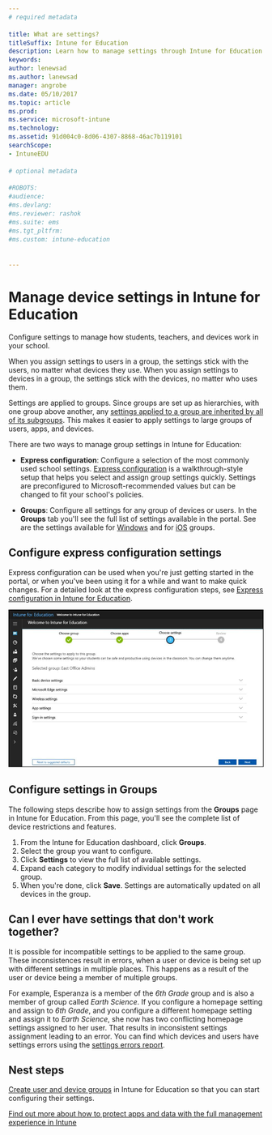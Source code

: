 ```yaml
---
# required metadata

title: What are settings?
titleSuffix: Intune for Education
description: Learn how to manage settings through Intune for Education policies.
keywords:
author: lenewsad
ms.author: lanewsad
manager: angrobe
ms.date: 05/10/2017
ms.topic: article
ms.prod:
ms.service: microsoft-intune
ms.technology:
ms.assetid: 91d004c0-8d06-4307-8868-46ac7b119101
searchScope:
- IntuneEDU

# optional metadata

#ROBOTS:
#audience:
#ms.devlang:
#ms.reviewer: rashok
#ms.suite: ems
#ms.tgt_pltfrm:
#ms.custom: intune-education


---
```


# Manage device settings in Intune for Education

Configure settings to manage how students, teachers, and devices work in your school.

When you assign settings to users in a group, the settings stick with the users, no matter what devices they use. When you assign settings to devices in a group, the settings stick with the devices, no matter who uses them.  

Settings are applied to groups. Since groups are set up as hierarchies, with one group above another, any [settings applied to a group are inherited by all of its subgroups](settings-inheritance.md). This makes it easier to apply settings to large groups of users, apps, and devices.  

There are two ways to manage group settings in Intune for Education:  

* __Express configuration__: Configure a selection of the most commonly used school settings. [Express configuration](Express-configuration-intune-edu.md) is a walkthrough-style setup that helps you select and assign group settings quickly. Settings are preconfigured to Microsoft-recommended values but can be changed to fit your school's policies. 

* __Groups__: Configure all settings for any group of devices or users. In the **Groups** tab you'll see the full list of settings available in the portal. See are the settings available for [Windows](all-edu-settings-windows.md) and for [iOS](all-edu-settings-ios.md) groups.  

## Configure express configuration settings  

Express configuration can be used when you're just getting started in the portal, or when you've been using it for a while and want to make quick changes. For a detailed look at the express configuration steps, see [Express configuration in Intune for Education](Express-configuration-intune-edu.md).

  ![Express Configuration settings fix](./media/express-config-006-choose-settings.png)  

## Configure settings in Groups

The following steps describe how to assign settings from the **Groups** page in Intune for Education. From this page, you'll see the complete list of device restrictions and features.  
1. From the Intune for Education dashboard, click **Groups**.
2. Select the group you want to configure.
3. Click **Settings** to view the full list of available settings.
4. Expand each category to modify individual settings for the selected group.
5. When you're done, click **Save**. Settings are automatically updated on all devices in the group.  

## Can I ever have settings that don't work together?

It is possible for incompatible settings to be applied to the same group. These inconsistences result in errors, when a user or device is being set up with different settings in multiple places. This happens as a result of the user or device being a member of multiple groups.

For example, Esperanza is a member of the *6th Grade* group and is also a member of group called *Earth Science*. If you configure a homepage setting and assign to *6th Grade*, and you configure a different homepage setting and assign it to *Earth Science*, she now has two conflicting homepage settings assigned to her user. That results in inconsistent settings assignment leading to an error. You can find which devices and users have settings errors using the [settings errors report](what-are-reports.md).

## Nest steps
[Create user and device groups](what-are-groups.md) in Intune for Education so that you can start configuring their settings.  

[Find out more about how to protect apps and data with the full management experience in Intune](https://docs.microsoft.com/intune/deploy-use/protect-apps-and-data-with-microsoft-intune)
